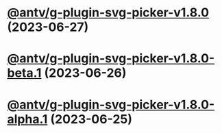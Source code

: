 # [@antv/g-plugin-svg-picker-v1.8.0](https://github.com/antvis/g/compare/@antv/g-plugin-svg-picker@1.7.51...@antv/g-plugin-svg-picker@1.8.0) (2023-06-27)

# [@antv/g-plugin-svg-picker-v1.8.0-beta.1](https://github.com/antvis/g/compare/@antv/g-plugin-svg-picker@1.7.51...@antv/g-plugin-svg-picker@1.8.0-beta.1) (2023-06-26)

# [@antv/g-plugin-svg-picker-v1.8.0-alpha.1](https://github.com/antvis/g/compare/@antv/g-plugin-svg-picker@1.7.51...@antv/g-plugin-svg-picker@1.8.0-alpha.1) (2023-06-25)
